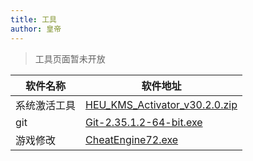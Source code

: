 ```yaml
---
title: 工具
author: 皇帝
---
```




> 工具页面暂未开放



| 软件名称   | 软件地址                                                                     |
| ------ | ------------------------------------------------------------------------ |
| 系统激活工具 | [HEU_KMS_Activator_v30.2.0.zip](/files/下载/HEU_KMS_Activator_v30.2.0.zip) |
| git    | [Git-2.35.1.2-64-bit.exe](/files/下载/Git-2.35.1.2-64-bit.exe)             |
| 游戏修改   | [CheatEngine72.exe](/files/下载/CheatEngine72.exe)                         |


